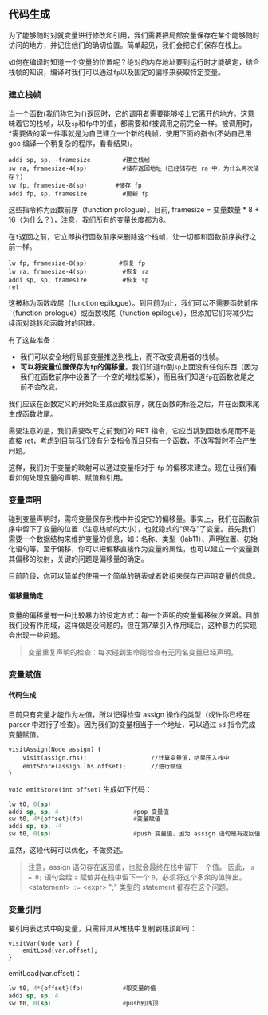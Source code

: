 ## 代码生成

为了能够随时对就变量进行修改和引用，我们需要把局部变量保存在某个能够随时访问的地方，并记住他们的确切位置。简单起见，我们会把它们保存在栈上。

如何在编译时知道一个变量的位置呢？绝对的内存地址要到运行时才能确定，结合栈帧的知识，编译时我们可以通过`fp`以及固定的偏移来获取特定变量。

### 建立栈帧

当一个函数(我们称它为`f`)返回时，它的调用者需要能够接上它离开的地方。这意味着它的栈帧，以及`sp`和`fp`中的值，都需要和`f`被调用之前完全一样。被调用时，`f`需要做的第一件事就是为自己建立一个新的栈帧，使用下面的指令(不妨自己用 gcc 编译一个稍复杂的程序，看看结果)。

```
addi sp, sp, -framesize         #建立栈帧
sw ra, framesize-4(sp)          #储存返回地址（已经储存在 ra 中，为什么再次储存？）
sw fp, framesize-8(sp)        #储存 fp
addi fp, sp, framesize          #更新 fp
```

这些指令称为函数前序（function prologue）。目前, framesize = 变量数量 * 8 + 16（为什么？），注意，我们所有的变量长度都为8。

在`f`返回之前，它立即执行函数前序来删除这个栈帧，让一切都和函数前序执行之前一样。

```
lw fp, framesize-8(sp)         #恢复 fp
lw ra, framesize-4(sp)          #恢复 ra
addi sp, sp, framesize          #恢复 sp
ret
```
这被称为函数收尾（function epilogue）。到目前为止，我们可以不需要函数前序（function prologue）或函数收尾（function epilogue），但添加它们将减少后续面对跳转和函数时的困难。

有了这些准备：
- 我们可以安全地将局部变量推送到栈上，而不改变调用者的栈帧。
- **可以将变量位置保存为`fp`的偏移量**。我们知道`fp`到`sp`上面没有任何东西（因为我们在函数前序中设置了一个空的堆栈框架），而且我们知道`fp`在函数收尾之前不会改变。


我们应该在函数定义的开始处生成函数前序，就在函数的标签之后，并在函数末尾生成函数收尾。

需要注意的是，我们需要改写之前我们的 RET 指令，它应当跳到函数收尾而不是直接 ret，考虑到目前我们没有分支指令而且只有一个函数，不改写暂时不会产生问题。

这样，我们对于变量的映射可以通过变量相对于 `fp` 的偏移来建立。现在让我们看看如何处理变量的声明、赋值和引用。

### 变量声明

碰到变量声明时，需将变量保存到栈中并设定它的偏移量。事实上，我们在函数前序中留下了变量的位置（注意栈帧的大小），也就隐式的“保存”了变量。首先我们需要一个数据结构来维护变量的信息，如：名称、类型（lab11）、声明位置、初始化语句等。至于偏移，你可以把偏移直接作为变量的属性，也可以建立一个变量到其偏移的映射，关键的问题是偏移量的确定。

目前阶段，你可以简单的使用一个简单的链表或者数组来保存已声明变量的信息。

#### 偏移量确定

变量的偏移量有一种比较暴力的设定方式：每一个声明的变量偏移依次递增。目前我们没有作用域，这样做是没问题的，但在第7章引入作用域后，这种暴力的实现会出现一些问题。

> 变量重复声明的检查：每次碰到生命则检查有无同名变量已经声明。

### 变量赋值

#### 代码生成

目前只有变量才能作为左值，所以记得检查 assign 操作的类型（或许你已经在 parser 中进行了检查）。因为我们的变量相当于一个地址，可以通过 `sd` 指令完成变量赋值。

```
visitAssign(Node assign) {
    visit(assign.rhs);                  //计算变量值，结果压入栈中
    emitStore(assign.lhs.offset);       //进行赋值
}
```
`void emitStore(int offset)` 生成如下代码：

```asm
lw t0, 0(sp)
addi sp, sp, 4                     #pop 变量值                   
sw t0, 4*{offset}(fp)              #变量赋值
addi sp, sp, -4
sw t0, 0(sp)                       #push 变量值，因为 assign 语句是有返回值的
```

显然，这段代码可以优化，不做赘述。

> 注意，assign 语句存在返回值，也就会最终在栈中留下一个值。
> 因此， `a = 0;` 语句会给 `a` 赋值并在栈中留下一个 `0`，必须将这个多余的值弹出。
> \<statement\> ::= \<expr\> ";" 类型的 statement 都存在这个问题。

### 变量引用

要引用表达式中的变量，只需将其从堆栈中复制到栈顶即可：

```
visitVar(Node var) {
    emitLoad(var.offset);
}
```

emitLoad(var.offset)：

```asm
lw t0, 4*{offset}(fp)           #取变量的值
addi sp, sp, 4
sw t0, 0(sp)                    #push到栈顶
```